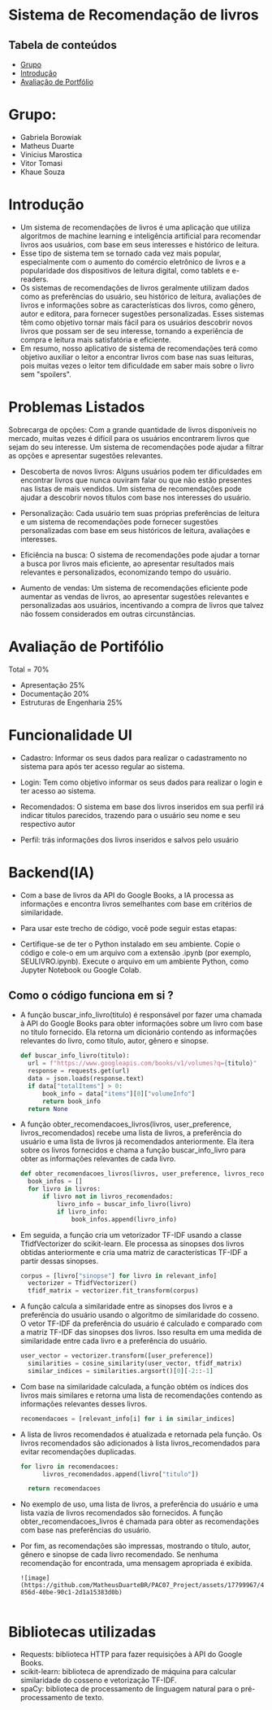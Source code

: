 # Sistema de Recomendação de livros

## Tabela de conteúdos
* [Grupo](#grupo)
* [Introdução](#introducao)
* [Avaliação de Portfólio](#avaliacao)

# Grupo:
* Gabriela Borowiak
* Matheus Duarte
* Vinicius Marostica
* Vitor Tomasi
* Khaue Souza

# Introdução
*  Um sistema de recomendações de livros é uma aplicação que utiliza algoritmos de machine learning e inteligência artificial para recomendar livros aos usuários, com base em seus interesses e histórico de leitura. 
* Esse tipo de sistema tem se tornado cada vez mais popular, especialmente com o aumento do comércio eletrônico de livros e a popularidade dos dispositivos de leitura digital, como tablets e e-readers.
*  Os sistemas de recomendações de livros geralmente utilizam dados como as preferências do usuário, seu histórico de leitura, avaliações de livros e informações sobre as características dos livros, como gênero, autor e editora, para fornecer sugestões personalizadas. Esses sistemas têm como objetivo tornar mais fácil para os usuários descobrir novos livros que possam ser de seu interesse, tornando a experiência de compra e leitura mais satisfatória e eficiente.
*  Em resumo, nosso aplicativo de sistema de recomendações terá como objetivo auxiliar o leitor a encontrar livros com base nas suas leituras, pois muitas vezes o leitor tem dificuldade em saber mais sobre o livro sem "spoilers".

# Problemas Listados
 Sobrecarga de opções: Com a grande quantidade de livros disponíveis no mercado, muitas vezes é difícil para os usuários encontrarem livros que sejam do seu interesse. Um sistema de recomendações pode ajudar a filtrar as opções e apresentar sugestões relevantes.

* Descoberta de novos livros: Alguns usuários podem ter dificuldades em encontrar livros que nunca ouviram falar ou que não estão presentes nas listas de mais vendidos. Um sistema de recomendações pode ajudar a descobrir novos títulos com base nos interesses do usuário.

* Personalização: Cada usuário tem suas próprias preferências de leitura e um sistema de recomendações pode fornecer sugestões personalizadas com base em seus históricos de leitura, avaliações e interesses.

* Eficiência na busca: O sistema de recomendações pode ajudar a tornar a busca por livros mais eficiente, ao apresentar resultados mais relevantes e personalizados, economizando tempo do usuário.

* Aumento de vendas: Um sistema de recomendações eficiente pode aumentar as vendas de livros, ao apresentar sugestões relevantes e personalizadas aos usuários, incentivando a compra de livros que talvez não fossem considerados em outras circunstâncias.

# Avaliação de Portifólio



Total = 70%

* Apresentação	            25%
* Documentação	            20%
* Estruturas de Engenharia	25%

# Funcionalidade UI


* Cadastro: Informar os seus dados para realizar o cadastramento no sistema para após ter acesso regular ao sistema.

* Login: Tem como objetivo informar os seus dados para realizar o login e ter acesso ao sistema.

* Recomendados: O sistema em base dos livros inseridos em sua perfil irá indicar titulos parecidos, trazendo para o usuário seu nome e seu respectivo autor

* Perfil: trás informações dos livros inseridos e salvos pelo usuário

# Backend(IA)

* Com a base de livros da API do Google Books, a IA processa as informações e encontra livros semelhantes com base em critérios de similaridade.
   
* Para usar este trecho de código, você pode seguir estas etapas:

* Certifique-se de ter o Python instalado em seu ambiente. Copie o código e cole-o em um arquivo com a extensão .ipynb (por exemplo, SEULIVRO.ipynb). Execute o arquivo em um ambiente Python, como Jupyter Notebook ou Google Colab.

## Como o código funciona em si ?
* A função buscar_info_livro(titulo) é responsável por fazer uma chamada à API do Google Books para obter informações sobre um livro com base no título fornecido. Ela retorna um dicionário contendo as informações relevantes do livro, como título, autor, gênero e sinopse.
  ```python
  def buscar_info_livro(titulo):
    url = f"https://www.googleapis.com/books/v1/volumes?q={titulo}"
    response = requests.get(url)
    data = json.loads(response.text)
    if data["totalItems"] > 0:
        book_info = data["items"][0]["volumeInfo"]
        return book_info
    return None

* A função obter_recomendacoes_livros(livros, user_preference, livros_recomendados) recebe uma lista de livros, a preferência do usuário e uma lista de livros já recomendados anteriormente. Ela itera sobre os livros fornecidos e chama a função buscar_info_livro para obter as informações relevantes de cada livro.
  ```python
  def obter_recomendacoes_livros(livros, user_preference, livros_recomendados):
    book_infos = []
    for livro in livros:
        if livro not in livros_recomendados:
            livro_info = buscar_info_livro(livro)
            if livro_info:
                book_infos.append(livro_info)

* Em seguida, a função cria um vetorizador TF-IDF usando a classe TfidfVectorizer do scikit-learn. Ele processa as sinopses dos livros obtidas anteriormente e cria uma matriz de características TF-IDF a partir dessas sinopses.
  ```python
  corpus = [livro["sinopse"] for livro in relevant_info]
    vectorizer = TfidfVectorizer()
    tfidf_matrix = vectorizer.fit_transform(corpus)

* A função calcula a similaridade entre as sinopses dos livros e a preferência do usuário usando o algoritmo de similaridade do cosseno. O vetor TF-IDF da preferência do usuário é calculado e comparado com a matriz TF-IDF das sinopses dos livros. Isso resulta em uma medida de similaridade entre cada livro e a preferência do usuário.
  ```python
  user_vector = vectorizer.transform([user_preference])
    similarities = cosine_similarity(user_vector, tfidf_matrix)
    similar_indices = similarities.argsort()[0][-2::-1]


* Com base na similaridade calculada, a função obtém os índices dos livros mais similares e retorna uma lista de recomendações contendo as informações relevantes desses livros.
  ```python
  recomendacoes = [relevant_info[i] for i in similar_indices]

* A lista de livros recomendados é atualizada e retornada pela função. Os livros recomendados são adicionados à lista livros_recomendados para evitar recomendações duplicadas.
  ```python
  for livro in recomendacoes:
        livros_recomendados.append(livro["titulo"])

    return recomendacoes

* No exemplo de uso, uma lista de livros, a preferência do usuário e uma lista vazia de livros recomendados são fornecidos. A função obter_recomendacoes_livros é chamada para obter as recomendações com base nas preferências do usuário.

* Por fim, as recomendações são impressas, mostrando o título, autor, gênero e sinopse de cada livro recomendado. Se nenhuma recomendação for encontrada, uma mensagem apropriada é exibida.
  ```
  ![image](https://github.com/MatheusDuarteBR/PAC07_Project/assets/17799967/46b5c0eb-856d-40be-90c1-2d1a15383d0b)


# Bibliotecas utilizadas
* Requests: biblioteca HTTP para fazer requisições à API do Google Books.
* scikit-learn: biblioteca de aprendizado de máquina para calcular similaridade do cosseno e vetorização TF-IDF.
* spaCy: biblioteca de processamento de linguagem natural para o pré-processamento de texto.
